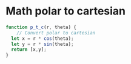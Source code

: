 # Math polar to cartesian

```javascript
function p_t_c(r, theta) {
    // Convert polar to cartesian
  let x = r * cos(theta);
  let y = r * sin(theta);
  return [x,y];
}
```



